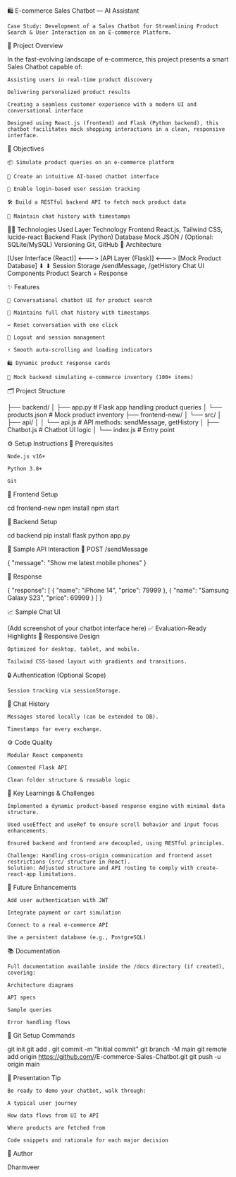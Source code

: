 🛍️ E-commerce Sales Chatbot — AI Assistant

    Case Study: Development of a Sales Chatbot for Streamlining Product Search & User Interaction on an E-commerce Platform.

📌 Project Overview

In the fast-evolving landscape of e-commerce, this project presents a smart Sales Chatbot capable of:

    Assisting users in real-time product discovery

    Delivering personalized product results

    Creating a seamless customer experience with a modern UI and conversational interface

    Designed using React.js (frontend) and Flask (Python backend), this chatbot facilitates mock shopping interactions in a clean, responsive interface.

🎯 Objectives

    📦 Simulate product queries on an e-commerce platform

    🤖 Create an intuitive AI-based chatbot interface

    🔐 Enable login-based user session tracking

    🛠️ Build a RESTful backend API to fetch mock product data

    📝 Maintain chat history with timestamps

🧑‍💻 Technologies Used
Layer	Technology
Frontend	React.js, Tailwind CSS, lucide-react
Backend	Flask (Python)
Database	Mock JSON / (Optional: SQLite/MySQL)
Versioning	Git, GitHub
📐 Architecture

[User Interface (React)]  <--->  [API Layer (Flask)]  <--->  [Mock Product Database]
       ⬇                              ⬇
Session Storage                /sendMessage, /getHistory
Chat UI Components            Product Search + Response

✨ Features

    🧠 Conversational chatbot UI for product search

    📜 Maintains full chat history with timestamps

    ↩️ Reset conversation with one click

    🚪 Logout and session management

    ⚡ Smooth auto-scrolling and loading indicators

    🛍️ Dynamic product response cards

    🧪 Mock backend simulating e-commerce inventory (100+ items)

🗂️ Project Structure

├── backend/
│   ├── app.py               # Flask app handling product queries
│   └── products.json        # Mock product inventory
├── frontend-new/
│   └── src/
│       ├── api/
│       │   └── api.js       # API methods: sendMessage, getHistory
│       ├── Chatbot.js       # Chatbot UI logic
│       └── index.js         # Entry point

⚙️ Setup Instructions
🔧 Prerequisites

    Node.js v16+

    Python 3.8+

    Git

🚀 Frontend Setup

cd frontend-new
npm install
npm start

🧪 Backend Setup

cd backend
pip install flask
python app.py

🧪 Sample API Interaction
📨 POST /sendMessage

{
  "message": "Show me latest mobile phones"
}

🔁 Response

{
  "response": [
    { "name": "iPhone 14", "price": 79999 },
    { "name": "Samsung Galaxy S23", "price": 69999 }
  ]
}

📈 Sample Chat UI


(Add screenshot of your chatbot interface here)
✅ Evaluation-Ready Highlights
📱 Responsive Design

    Optimized for desktop, tablet, and mobile.

    Tailwind CSS-based layout with gradients and transitions.

🔒 Authentication (Optional Scope)

    Session tracking via sessionStorage.

📂 Chat History

    Messages stored locally (can be extended to DB).

    Timestamps for every exchange.

⚙️ Code Quality

    Modular React components

    Commented Flask API

    Clean folder structure & reusable logic

🧠 Key Learnings & Challenges

    Implemented a dynamic product-based response engine with minimal data structure.

    Used useEffect and useRef to ensure scroll behavior and input focus enhancements.

    Ensured backend and frontend are decoupled, using RESTful principles.

    Challenge: Handling cross-origin communication and frontend asset restrictions (src/ structure in React).
    Solution: Adjusted structure and API routing to comply with create-react-app limitations.

📄 Future Enhancements

    Add user authentication with JWT

    Integrate payment or cart simulation

    Connect to a real e-commerce API

    Use a persistent database (e.g., PostgreSQL)

📚 Documentation

    Full documentation available inside the /docs directory (if created), covering:

    Architecture diagrams

    API specs

    Sample queries

    Error handling flows

📌 Git Setup Commands

git init
git add .
git commit -m "Initial commit"
git branch -M main
git remote add origin https://github.com/<your-username>/E-commerce-Sales-Chatbot.git
git push -u origin main

📢 Presentation Tip

    Be ready to demo your chatbot, walk through:

    A typical user journey

    How data flows from UI to API

    Where products are fetched from

    Code snippets and rationale for each major decision

📝 Author

Dharmveer


